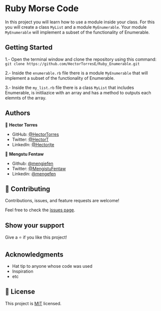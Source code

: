 # Ruby Morse Code

In this project you will learn how to use a module inside your class. For this you will create a class `MyList` and a module `MyEnumerable`. Your module `MyEnumerable` will implement a subset of the functionality of Enumerable.

## Getting Started
   

1.- Open the terminal window and clone the repository using this command:  
`git clone https://github.com/HectorTorresE/Ruby_Enumerable.git` 

2.- Inside the `enumerable.rb` file there is a module `MyEnumerable` that will implement a subset of the functionality of Enumerable.

3.- Inside the `my_list.rb` file there is a class `MyList` that includes Enumerable, is initliazice with an array and has a method to outputs each elemnts of the array.

## Authors

👤 **Hector Torres**

- GitHub: [@HectorTorres](https://github.com/HectorTorresE)
- Twitter: [@HectorT](https://twitter.com/HectorT00406915)
- LinkedIn: [@Hectorjte](https://www.linkedin.com/in/hectorjte/)

👤 **Mengstu Fentaw**

- Github: [@mengiefen](https://github.com/mengiefen)
- Twitter: [@MengistuFentaw](https://twitter.com/MengistuFentaw)
- Linkedin: [@mengefen](https://www.linkedin.com/in/mengefen/)

## 🤝 Contributing

Contributions, issues, and feature requests are welcome!

Feel free to check the [issues page](../../issues/).

## Show your support

Give a ⭐️ if you like this project!

## Acknowledgments

- Hat tip to anyone whose code was used
- Inspiration
- etc

## 📝 License

This project is [MIT](./MIT.md) licensed.
